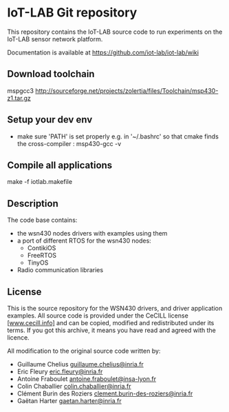 IoT-LAB Git repository
======================

This repository contains the IoT-LAB source code to run experiments on the IoT-LAB sensor network platform.

Documentation is available at https://github.com/iot-lab/iot-lab/wiki

Download toolchain
------------------ 

mspgcc3
http://sourceforge.net/projects/zolertia/files/Toolchain/msp430-z1.tar.gz

Setup your dev env
-------------------

- make sure 'PATH' is set properly e.g. in '~/.bashrc'
  so that cmake finds the cross-compiler : msp430-gcc -v

Compile all applications
------------------------

make -f iotlab.makefile

Description
-----------

The code base contains:

* the wsn430 nodes drivers with examples using them
* a port of different RTOS for the wsn430 nodes:
    * ContikiOS
    * FreeRTOS
    * TinyOS
* Radio communication libraries


License
-------

This is the source repository for the WSN430 drivers, and driver application examples.
All source code is provided under the CeCILL license [www.cecill.info] and can be copied, modified and redistributed under its terms.
If you got this archive, it means you have read and agreed with the licence.

All modification to the original source code written by:

- Guillaume Chelius <guillaume.chelius@inria.fr>
- Eric Fleury       <eric.fleury@inria.fr>
- Antoine Fraboulet <antoine.fraboulet@insa-lyon.fr>
- Colin Chaballier  <colin.chaballier@inria.fr>
- Clément Burin des Roziers <clement.burin-des-roziers@inria.fr>
- Gaëtan Harter     <gaetan.harter@inria.fr>

